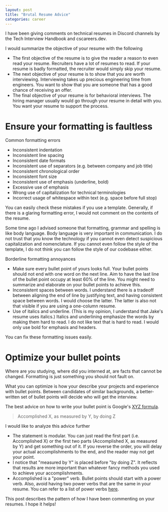 ```yaml
---
layout: post
title: "Brutal Resume Advice"
categories: career
---
```


I have been giving comments on technical resumes in Discord channels by the Tech Interview Handbook and cscareers.dev.

I would summarize the objective of your resume with the following
- The first objective of the resume is to give the reader a reason to even read your resume. Recruiters have a lot of resumes to read. If your resume is badly formatted, the recruiter would simply skip your resume.
- The next objective of your resume is to show that you are worth interviewing. Interviewing takes up precious engineering time from engineers. You want to show that you are someone that has a good chance of receiving an offer.
- The final objective of your resume is for behavioral interviews. The hiring manager usually would go through your resume in detail with you. You want your resume to support the process.



# Ensure your formatting is faultless

Common formatting errors

- Inconsistent indentation
- Inconsistent line spacing
- Inconsistent date formats
- Inconsistent use of separators (e.g. between company and job title)
- Inconsistent chronological order
- Inconsistent font size
- Inconsistent use of emphasis (underline, bold)
- Excessive use of emphasis
- Wrong use of capitalization for technical terminologies
- Incorrect usage of whitespace within text (e.g. space before full stop)

You can easily check these mistakes if you use a template. Generally, if there is a glaring formatting error, I would not comment on the contents of the resume.

Some time ago I advised someone that formatting, grammar and spelling is like body language. Body language is very important in communication. I do not trust that you know the technology if you cannot even detect suspicious capitalization and nomenclature. If you cannot even follow the style of the template, I do not think you can follow the style of our codebase either. 


Borderline formatting annoyances

- Make sure every bullet point of yours looks full. Your bullet points should not end with one word on the next line. Aim to have the last line of the bullet point occupy at least 60% of the line. You might need to summarize and elaborate on your bullet points to achieve this.
- Inconsistent spaces between words. I understand there is a tradeoff between aligning the end of line by justifying text, and having consistent space between words. I would choose the latter. The latter is also not that visible if you are using a one-column resume.
- Use of italics and underline. (This is my opinion, I understand that Jake's resume uses italics.) Italics and underlining emphasize the words by making them hard to read. I do not like text that is hard to read. I would only use bold for emphasis and headers.

You can fix these formatting issues easily.



# Optimize your bullet points

Where are you studying, where did you interned at, are facts that cannot be changed. Formatting is just something you should not fault on.

What you can optimize is how your describe your projects and experience with bullet points. Between candidates of similar backgrounds, a better-written set of bullet points will decide who will get the interview.

The best advice on how to write your bullet point is Google's [XYZ formula](https://youtu.be/S_Macvy5CQE?t=83).

> Accomplished X, as measured by Y, by doing Z

I would like to analyze this advice further

- The statement is modular. You can just read the first part (i.e. Accomplished X) or the first two parts (Accomplished X, as measured by Y) and get something out of it. If you reverse the order, you will delay your actual accomplishments to the end, and the reader may not get your point.
- I notice that "measured by Y" is placed before "by doing Z". It reflects that results are more important than whatever fancy methods you used to achieve your accomplishments.
- Accomplished is a "power" verb. Bullet points should start with a power verb. Also, avoid having two power verbs that are the same in your resume. You can refer to a list of power verbs [here](https://www.faangtechleads.com/resume/general-guidelines).


This post describes the pattern of how I have been commenting on your resumes. I hope it helps!
